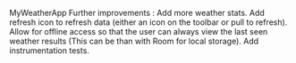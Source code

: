MyWeatherApp
Further improvements : 
Add more weather stats. 
Add refresh icon to refresh data (either an icon on the toolbar or pull to refresh). 
Allow for offline access so that the user can always view the last seen weather results (This can be than with Room for local storage). 
Add instrumentation tests. 
